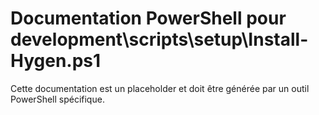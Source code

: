 # Documentation PowerShell pour development\scripts\setup\Install-Hygen.ps1

Cette documentation est un placeholder et doit être générée par un outil PowerShell spécifique.
